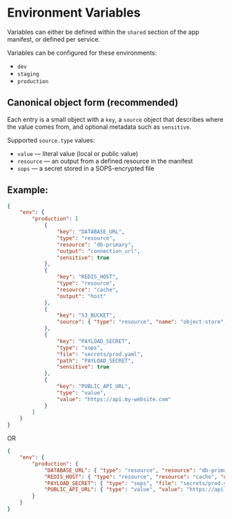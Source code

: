 # Environment Variables

Variables can either be defined within the `shared` section of the app manifest, or defined per service.

Variables can be configured for these environments:

- `dev`
- `staging`
- `production`

## Canonical object form (recommended)

Each entry is a small object with a `key`, a `source` object that describes where the value comes from, and optional metadata such as `sensitive`.

Supported `source.type` values:
- `value` — literal value (local or public value)
- `resource` — an output from a defined resource in the manifest
- `sops` — a secret stored in a SOPS-encrypted file

## Example:

```json
{
    "env": {
        "production": [
            {
                "key": "DATABASE_URL",
                "type": "resource",
                "resource": "db-primary",
                "output": "connection_url",
                "sensitive": true
            },
            {
                "key": "REDIS_HOST",
                "type": "resource",
                "resource": "cache",
                "output": "host"
            },
            {
                "key": "S3_BUCKET",
                "source": { "type": "resource", "name": "object-store", "output": "bucket_name" }
            },
            {
                "key": "PAYLOAD_SECRET",
                "type": "sops",
                "file": "secrets/prod.yaml",
                "path": "PAYLOAD_SECRET",
                "sensitive": true
            },
            {
                "key": "PUBLIC_API_URL",
                "type": "value",
                "value": "https://api.my-website.com"
            }
        ]
    }
}
```

OR

```json
{
    "env": {
        "production": {
            "DATABASE_URL": { "type": "resource", "resource": "db-primary", "output": "connection_url", "sensitive": true },
            "REDIS_HOST": { "type": "resource", "resource": "cache", "output": "host" },
            "PAYLOAD_SECRET": { "type": "sops", "file": "secrets/prod.yaml", "path": "PAYLOAD_SECRET" },
            "PUBLIC_API_URL": { "type": "value", "value": "https://api.my-website.com" }
        }
    }
}
```